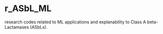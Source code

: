 # r_ASbL_ML
research codes related to ML applications and explanability to Class A beta-Lactamases (ASbLs).